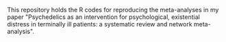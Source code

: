 This repository holds the R codes for reproducing the meta-analyses in my paper "Psychedelics as an intervention for psychological, existential distress in terminally ill patients: a systematic review and network meta-analysis".
